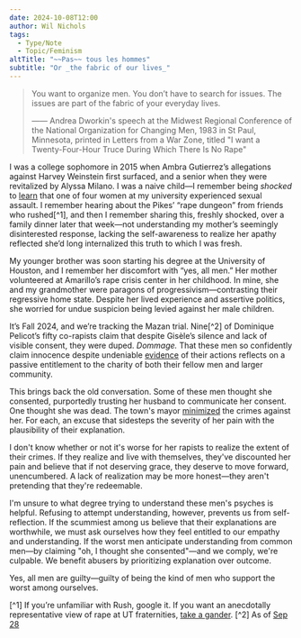 ```yaml
---
date: 2024-10-08T12:00
author: Wil Nichols
tags:
  - Type/Note
  - Topic/Feminism
altTitle: "~~Pas~~ tous les hommes"
subtitle: "Or _the fabric of our lives_"
---
```


> You want to organize men. You don’t have to search for issues. The issues are part of the fabric of your everyday lives.
>
> —— Andrea Dworkin's speech at the Midwest Regional Conference of the National Organization for Changing Men, 1983 in St Paul, Minnesota, printed in Letters from a War Zone, titled "I want a Twenty-Four-Hour Truce During Which There Is No Rape"

I was a college sophomore in 2015 when Ambra Gutierrez’s allegations against Harvey Weinstein first surfaced, and a senior when they were revitalized by Alyssa Milano. I was a naive child—I remember being _shocked_ to [learn](https://news.utexas.edu/2015/09/21/campus-sexual-assault-survey-details-prevalence-at-ut-austin/) that one of four women at my university experienced sexual assault. I remember hearing about the Pikes’ “rape dungeon” from friends who rushed[^1], and then I remember sharing this, freshly shocked, over a family dinner later that week—not understanding my mother’s seemingly disinterested response, lacking the self-awareness to realize her apathy reflected she’d long internalized this truth to which I was fresh. 

My younger brother was soon starting his degree at the University of Houston, and I remember her discomfort with “yes, all men.” Her mother volunteered at Amarillo’s rape crisis center in her childhood. In mine, she and my grandmother were paragons of progressivism—contrasting their regressive home state. Despite her lived experience and assertive politics, she worried for undue suspicion being levied against her male children.

It’s Fall 2024, and we’re tracking the Mazan trial. Nine[^2] of Dominique Pelicot’s fifty co-rapists claim that despite Gisèle’s silence and lack of visible consent, they were duped. _Dommage._ That these men so confidently claim innocence despite undeniable [evidence](https://www.lemonde.fr/en/france/article/2024/10/04/french-mass-rape-trial-public-and-press-allowed-to-see-video-evidence_6728201_7.html) of their actions reflects on a passive entitlement to the charity of both their fellow men and larger community. 

This brings back the old conversation. Some of these men thought she consented, purportedly trusting her husband to communicate her consent. One thought she was dead. The town's mayor [minimized](https://apnews.com/article/france-rape-trial-mayor-apologies-6d740afb0dfc638123473d93963cb7d4) the crimes against her. For each, an excuse that sidesteps the severity of her pain with the plausibility of their explanation.

I don't know whether or not it's worse for her rapists to realize the extent of their crimes. If they realize and live with themselves, they've discounted her pain and believe that if not deserving grace, they deserve to move forward, unencumbered. A lack of realization may be more honest—they aren't pretending that they're redeemable.

I'm unsure to what degree trying to understand these men's psyches is helpful. Refusing to attempt understanding, however, prevents us from self-reflection. If the scummiest among us believe that their explanations are worthwhile, we must ask ourselves how they feel entitled to our empathy and understanding. If the worst men anticipate understanding from common men—by claiming "oh, I thought she consented"—and we comply, we're culpable. We benefit abusers by prioritizing explanation over outcome.

Yes, all men are guilty—guilty of being the kind of men who support the worst among ourselves. 


[^1] If you’re unfamiliar with Rush, google it. If you want an anecdotally representative view of rape at UT fraternities, [take a gander](https://www.reddit.com/r/UTAustin/comments/w5fgwp/i_do_not_want_to_rush_for_a_fraternity_with_a/). 
[^2] As of [Sep 28](https://www.lemonde.fr/en/france/article/2024/09/28/french-mass-rape-trial-defendants-claim-they-didn-t-intend-to-rape-gisele-pelicot_6727587_7.html)
